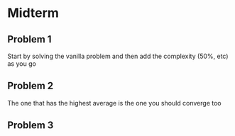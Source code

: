 # Midterm

## Problem 1
Start by solving the vanilla problem and then add the complexity (50%, etc) as you go

## Problem 2
The one that has the highest average is the one you should converge too

## Problem 3